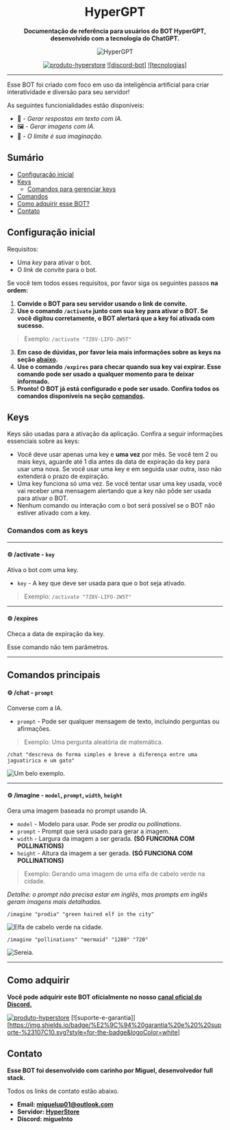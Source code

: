 <div align="center">

# HyperGPT

**Documentação de referência para usuários do BOT HyperGPT, desenvolvido com a tecnologia do ChatGPT.**

![HyperGPT](hypergpt.png)

[![produto-hyperstore](https://img.shields.io/badge/produto%20hyperstore-%232B2F33.svg?style=for-the-badge&logoColor=white)](https://discord.gg/M7FURN5R88)
[![discord-bot]](https://img.shields.io/badge/discord%20bot-%235865F2.svg?style=for-the-badge&logo=discord&logoColor=white)
[![tecnologias]](https://img.shields.io/badge/tecnologia%20gpt%204.0/3.5%20e%20gemini%20pro-2F3134?style=for-the-badge&logo=openai&logoColor=white)

</div>

---

Esse BOT foi criado com foco em uso da inteligência artificial para criar interatividade e diversão para seu servidor!

As seguintes funcionialidades estão disponíveis:

- 🤖 - *Gerar respostas em texto com IA.*
- 🖼️ - *Gerar imagens com IA.*
- 🧠 - *O limite é sua imaginação.*

## Sumário

- [Configuração inicial](#configuração-inicial)
- [Keys](#keys)
  - [Comandos para gerenciar keys](#comandos-com-as-keys)
- [Comandos](#comandos-principais)
- [Como adquirir esse BOT?](#como-adquirir)
- [Contato](#contato)


## Configuração inicial

Requisitos:

- Uma *key* para ativar o bot.
- O *link* de convite para o bot.

Se você tem todos esses requisitos, por favor siga os seguintes passos **na ordem:**

1.  **Convide o BOT para seu servidor usando o link de convite.**
2.  **Use o comando `/activate` junto com sua key para ativar o BOT. Se você digitou corretamente, o BOT alertará que a key foi ativada com sucesso.**
> Exemplo: `/activate "7Z8V-LIFO-2W5T"`
3.  **Em caso de dúvidas, por favor leia mais informações sobre as keys na seção [abaixo](#keys).**
4.  **Use o comando `/expires` para checar quando sua key vai expirar. Esse comando pode ser usado a qualquer momento para te deixar informado.**
5.  **Pronto! O BOT já está configurado e pode ser usado. Confira todos os comandos disponíveis na seção [comandos](#comandos-principais).**

## Keys

Keys são usadas para a ativação da aplicação. Confira a seguir informações essenciais sobre as keys:

- Você deve usar apenas uma key e **uma vez** por mês. Se você tem 2 ou mais keys, aguarde até 1 dia antes da data de expiração da key para usar uma nova. Se você usar uma key e em seguida usar outra, isso não extenderá o prazo de expiração.
- Uma key funciona só uma vez. Se você tentar usar uma key usada, você vai receber uma mensagem alertando que a key não pôde ser usada para ativar o BOT.
- Nenhum comando ou interação com o bot será possível se o BOT não estiver ativado com a key.

### Comandos com as keys

---

#### ⚙️ /activate - `key` 
Ativa o bot com uma key.

- `key` - A key que deve ser usada para que o bot seja ativado.

> Exemplo: `/activate "7Z8V-LIFO-2W5T"`

---

#### ⚙️ /expires 
Checa a data de expiração da key.

Esse comando não tem parâmetros.

---

## Comandos principais

#### ⚙️ /chat - `prompt` 
Converse com a IA.

- `prompt` - Pode ser qualquer mensagem de texto, incluindo perguntas ou afirmações.

> Exemplo: Uma pergunta aleatória de matemática.

`/chat "descreva de forma simples e breve a diferença entre uma jaguatirica e um gato"`

![Um belo exemplo.](hypergptexample.png)

---

#### ⚙️ /imagine - `model`, `prompt`, `width`, `height`
Gera uma imagem baseada no prompt usando IA.

- `model` - Modelo para usar. Pode ser *prodia* ou *pollinations*.
- `prompt` - Prompt que será usado para gerar a imagem.
- `width` - Largura da imagem a ser gerada. **(SÓ FUNCIONA COM POLLINATIONS)**
- `height` - Altura da imagem a ser gerada. **(SÓ FUNCIONA COM POLLINATIONS)**

> Exemplo: Gerando uma imagem de uma elfa de cabelo verde na cidade. 

*Detalhe: o prompt não precisa estar em inglês, mas prompts em inglês geram imagens mais detalhadas.*

`/imagine "prodia" "green haired elf in the city"`

![Elfa de cabelo verde na cidade.](elf.png)

`/imagine "pollinations" "mermaid" "1280" "720"`

![Sereia.](mermaid.jpeg)

---

## Como adquirir

**Você pode adquirir este BOT oficialmente no nosso [canal oficial do Discord.](https://discord.gg/M7FURN5R88)**

[![produto-hyperstore](https://img.shields.io/badge/adquirir%20produto-%232B2F33.svg?style=for-the-badge&logo=discord&logoColor=white)](https://discord.gg/M7FURN5R88)
[![suporte-e-garantia]][https://img.shields.io/badge/%E2%9C%94%20garantia%20e%20%20suporte-%23107C10.svg?style=for-the-badge&logoColor=white]

## Contato

**Esse BOT foi desenvolvido com carinho por Miguel, desenvolvedor full stack.**

Todos os links de contato estão abaixo.

- **Email: miguelup01@outlook.com**
- **Servidor: [HyperStore](https://discord.gg/M7FURN5R88)**
- **Discord: miguelnto**

